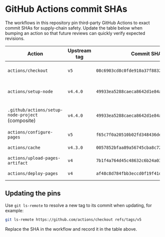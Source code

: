 # GitHub Actions commit SHAs

The workflows in this repository pin third-party GitHub Actions to exact commit SHAs for supply-chain safety. Update the table below when bumping an action so that future reviews can quickly verify expected revisions.

| Action | Upstream tag | Commit SHA | Referenced in workflows |
| --- | --- | --- | --- |
| `actions/checkout` | `v5` | `08c6903cd8c0fde910a37f88322edcfb5dd907a8` | `ci.yml`, `deploy-pages.yml`, `visual-regression.yml` |
| `actions/setup-node` | `v4.4.0` | `49933ea5288caeca8642d1e84afbd3f7d6820020` | `ci.yml`, `.github/actions/setup-node-project/action.yml` |
| `.github/actions/setup-node-project` (composite) | `v4.4.0` | `49933ea5288caeca8642d1e84afbd3f7d6820020` | `ci.yml`, `deploy-pages.yml`, `deploy-preview.yml`, `visual-regression.yml` |
| `actions/configure-pages` | `v5` | `f65c7f0a20510b02fd348436de4b0bd711c4d7f9` | `deploy-pages.yml`, `deploy-preview.yml` |
| `actions/cache` | `v4.3.0` | `0057852bfaa89a56745cba8c7296529d2fc39830` | `ci.yml`, `visual-regression.yml` |
| `actions/upload-pages-artifact` | `v4` | `7b1f4a764d45c48632c6b24a0339c27f5614fb0b` | `deploy-pages.yml`, `deploy-preview.yml` |
| `actions/deploy-pages` | `v4` | `af48c8d784fbb3eccd0f19f41da3b3c25c2ba234` | `deploy-pages.yml`, `deploy-preview.yml` |

## Updating the pins

Use `git ls-remote` to resolve a new tag to its commit when updating, for example:

```bash
git ls-remote https://github.com/actions/checkout refs/tags/v5
```

Replace the SHA in the workflow and record it in the table above.
